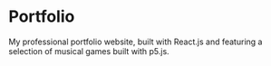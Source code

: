 # Portfolio

My professional portfolio website, built with React.js and featuring a selection of musical games built with p5.js.
